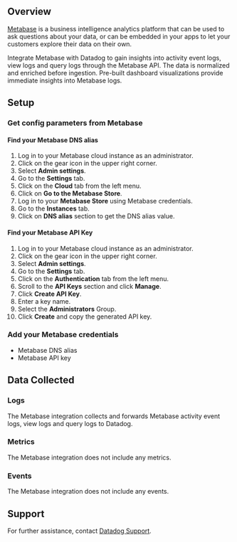 ## Overview

[Metabase][1] is a business intelligence analytics platform that can be used to ask questions about your data, or can be embedded in your apps to let your customers explore their data on their own.

Integrate Metabase with Datadog to gain insights into activity event logs, view logs and query logs through the Metabase API. The data is normalized and enriched before ingestion. Pre-built dashboard visualizations provide immediate insights into Metabase logs.

## Setup

### Get config parameters from Metabase

#### Find your Metabase DNS alias

1. Log in to your Metabase cloud instance as an administrator.
2. Click on the gear icon in the upper right corner.
3. Select **Admin settings**.
4. Go to the **Settings** tab.
5. Click on the **Cloud** tab from the left menu.
6. Click on **Go to the Metabase Store**.
7. Log in to your **Metabase Store** using Metabase credentials.
8. Go to the **Instances** tab.
9. Click on **DNS alias** section to get the DNS alias value.

#### Find your Metabase API Key

1. Log in to your Metabase cloud instance as an administrator.
2. Click on the gear icon in the upper right corner.
3. Select **Admin settings**.
4. Go to the **Settings** tab.
5. Click on the **Authentication** tab from the left menu.
6. Scroll to the **API Keys** section and click **Manage**.
7. Click **Create API Key**.
8. Enter a key name.
9. Select the **Administrators** Group.
10. Click **Create** and copy the generated API key.

### Add your Metabase credentials

- Metabase DNS alias
- Metabase API key

## Data Collected

### Logs

The Metabase integration collects and forwards Metabase activity event logs, view logs and query logs to Datadog.

### Metrics

The Metabase integration does not include any metrics.

### Events

The Metabase integration does not include any events.

## Support

For further assistance, contact [Datadog Support][2].

[1]: https://www.metabase.com/cloud/
[2]: https://docs.datadoghq.com/help/

